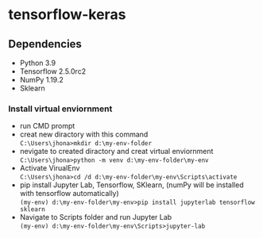 # tensorflow-keras

## Dependencies
- Python 3.9
- Tensorflow 2.5.0rc2
- NumPy 1.19.2
- Sklearn

### Install virtual enviornment
- run CMD prompt <br />
- creat new diractory with this command <br />
```C:\Users\jhona>mkdir d:\my-env-folder``` <br />
- nevigate to created diractory and creat virtual enviornment <br />
```C:\Users\jhona>python -m venv d:\my-env-folder\my-env``` <br />
- Activate VirualEnv <br />
```C:\Users\jhona>cd /d d:\my-env-folder\my-env\Scripts\activate``` <br />
- pip install Jupyter Lab, Tensorflow, SKlearn, (numPy will be installed with tensorflow automatically) <br />
```(my-env) d:\my-env-folder\my-env>pip install jupyterlab tensorflow sklearn``` <br />
- Navigate to Scripts folder and run Jupyter Lab <br /> 
```(my-env) d:\my-env-folder\my-env\Scripts>jupyter-lab``` <br />

